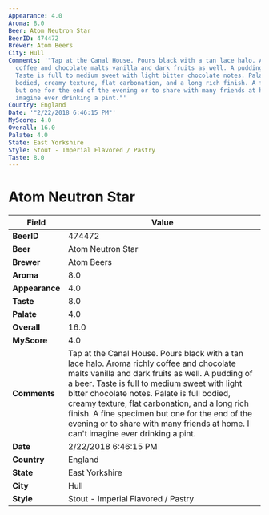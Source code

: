 ```yaml
---
Appearance: 4.0
Aroma: 8.0
Beer: Atom Neutron Star
BeerID: 474472
Brewer: Atom Beers
City: Hull
Comments: '"Tap at the Canal House. Pours black with a tan lace halo. Aroma richly
  coffee and chocolate malts vanilla and dark fruits as well. A pudding of a beer.
  Taste is full to medium sweet with light bitter chocolate notes. Palate is full
  bodied, creamy texture, flat carbonation, and a long rich finish. A fine specimen
  but one for the end of the evening or to share with many friends at home. I can&#39;t
  imagine ever drinking a pint."'
Country: England
Date: '"2/22/2018 6:46:15 PM"'
MyScore: 4.0
Overall: 16.0
Palate: 4.0
State: East Yorkshire
Style: Stout - Imperial Flavored / Pastry
Taste: 8.0
---
```


# Atom Neutron Star

| Field         | Value |
|---------------|-------|
| **BeerID** | 474472 |
| **Beer** | Atom Neutron Star |
| **Brewer** | Atom Beers |
| **Aroma** | 8.0 |
| **Appearance** | 4.0 |
| **Taste** | 8.0 |
| **Palate** | 4.0 |
| **Overall** | 16.0 |
| **MyScore** | 4.0 |
| **Comments** | Tap at the Canal House. Pours black with a tan lace halo. Aroma richly coffee and chocolate malts vanilla and dark fruits as well. A pudding of a beer. Taste is full to medium sweet with light bitter chocolate notes. Palate is full bodied, creamy texture, flat carbonation, and a long rich finish. A fine specimen but one for the end of the evening or to share with many friends at home. I can&#39;t imagine ever drinking a pint. |
| **Date** | 2/22/2018 6:46:15 PM |
| **Country** | England |
| **State** | East Yorkshire |
| **City** | Hull |
| **Style** | Stout - Imperial Flavored / Pastry |
